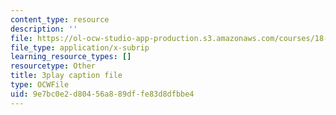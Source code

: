```yaml
---
content_type: resource
description: ''
file: https://ol-ocw-studio-app-production.s3.amazonaws.com/courses/18-01sc-single-variable-calculus-fall-2010/9e7bc0e2d80456a889dffe83d8dfbbe4_7K1sB05pE0A.vtt
file_type: application/x-subrip
learning_resource_types: []
resourcetype: Other
title: 3play caption file
type: OCWFile
uid: 9e7bc0e2-d804-56a8-89df-fe83d8dfbbe4
---
```

